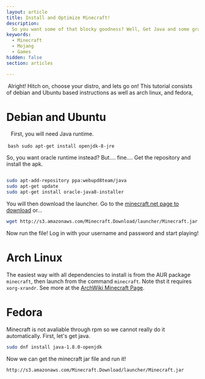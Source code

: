 ```yaml
---
layout: article
title: Install and Optimize Minecraft!
description: 
  So you want some of that blocky goodness? Well, Get Java and some graphics card and lets go!
keywords:
  - Minecraft
  - Mojang
  - Games
hidden: false
section: articles

---
```



  Alright! Hitch on, choose your distro, and lets go on! This tutorial consists of debian and Ubuntu based instructions as well as arch linux, and fedora,
  
# Debian and Ubuntu
  
  First, you will need Java runtime. 
  
  ```bash
   sudo apt-get install openjdk-8-jre
   ```
   
So, you want oracle runtime instead? But.... fine....
Get the repository and install the apk.
```bash

sudo apt-add-repository ppa:webupd8team/java
sudo apt-get update
sudo apt-get install oracle-java8-installer
```
You will then download the launcher. Go to the [minecraft.net page to download](https://minecraft.net/en-us/download/) or...

```bash
wget http://s3.amazonaws.com/Minecraft.Download/launcher/Minecraft.jar
```

Now run the file! Log in with your username and password and start playing!
# Arch Linux
The easiest way with all dependencies to install is from the AUR package ```minecraft```, then launch from the command ```minecraft```. Note thst it requires ```xorg-xrandr```. See more at the [ArchWiki Minecraft Page](https://wiki.archlinux.org/index.php/minecraft).

# Fedora
Minecraft is not avaliable through rpm so we cannot really do it automatically. First, let's get java.
```bash
sudo dnf install java-1.8.0-openjdk
```
Now we can get the minecraft jar file and run it!
```bash
http://s3.amazonaws.com/Minecraft.Download/launcher/Minecraft.jar
```
